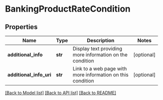 # BankingProductRateCondition

## Properties
Name | Type | Description | Notes
------------ | ------------- | ------------- | -------------
**additional_info** | **str** | Display text providing more information on the condition | [optional] 
**additional_info_uri** | **str** | Link to a web page with more information on this condition | [optional] 

[[Back to Model list]](../README.md#documentation-for-models) [[Back to API list]](../README.md#documentation-for-api-endpoints) [[Back to README]](../README.md)


